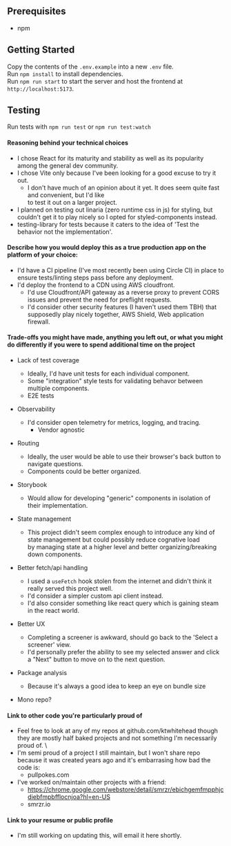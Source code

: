 ## Prerequisites

- npm

## Getting Started

Copy the contents of the `.env.example` into a new `.env` file. \
Run `npm install` to install dependencies. \
Run `npm run start` to start the server and host the frontend at `http://localhost:5173`.

## Testing

Run tests with `npm run test` or `npm run test:watch`

#### Reasoning behind your technical choices

- I chose React for its maturity and stability as well as its popularity among the general dev community.
- I chose Vite only because I've been looking for a good excuse to try it out.
  - I don't have much of an opinion about it yet. It does seem quite fast and convenient, but I'd like \
    to test it out on a larger project.
- I planned on testing out linaria (zero runtime css in js) for styling, but couldn't get it to play nicely so I opted for styled-components instead.
- testing-library for tests because it caters to the idea of 'Test the behavior not the implementation'.

#### Describe how you would deploy this as a true production app on the platform of your choice:

- I'd have a CI pipeline (I've most recently been using Circle CI) in place to ensure tests/linting steps pass before any deployment.
- I'd deploy the frontend to a CDN using AWS cloudfront.
  - I'd use Cloudfront/API gateway as a reverse proxy to prevent CORS issues and prevent the need for preflight requests.
  - I'd consider other security features (I haven't used them TBH) that supposedly play nicely together, AWS Shield, Web application firewall.

#### Trade-offs you might have made, anything you left out, or what you might do differently if you were to spend additional time on the project

- Lack of test coverage

  - Ideally, I'd have unit tests for each individual component.
  - Some "integration" style tests for validating behavor between multiple components.
  - E2E tests

- Observability

  - I'd consider open telemetry for metrics, logging, and tracing.
    - Vendor agnostic

- Routing

  - Ideally, the user would be able to use their browser's back button to navigate questions.
  - Components could be better organized.

- Storybook

  - Would allow for developing "generic" components in isolation of their implementation.

- State management

  - This project didn't seem complex enough to introduce any kind of state management but could possibly reduce cognative load \
    by managing state at a higher level and better organizing/breaking down components.

- Better fetch/api handling

  - I used a `useFetch` hook stolen from the internet and didn't think it really served this project well.
  - I'd consider a simpler custom api client instead.
  - I'd also consider something like react query which is gaining steam in the react world.

- Better UX

  - Completing a screener is awkward, should go back to the 'Select a screener' view.
  - I'd personally prefer the ability to see my selected answer and click a "Next" button to move on to the next question.

- Package analysis

  - Because it's always a good idea to keep an eye on bundle size

- Mono repo?

#### Link to other code you're particularly proud of

- Feel free to look at any of my repos at github.com/ktwhitehead though they are mostly half baked projects and not something I'm necessarily proud of. \
- I'm semi proud of a project I still maintain, but I won't share repo because it was created years ago and it's embarrasing how bad the code is:
  - pullpokes.com
- I've worked on/maintain other projects with a friend:
  - https://chrome.google.com/webstore/detail/smrzr/ebichgemfmpphjcdiebfmpbfflocnjoa?hl=en-US
  - smrzr.io

#### Link to your resume or public profile

- I'm still working on updating this, will email it here shortly.
